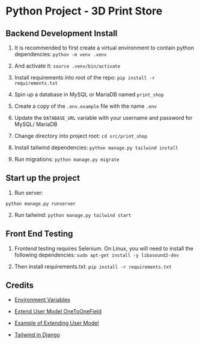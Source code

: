 # Python Project - 3D Print Store

## Backend Development Install

1. It is recommended to first create a virtual environment to contain python dependencies:
`python -m venv .venv`

2. And activate it:
`source .venv/bin/activate`

3. Install requirements into root of the repo:
`pip install -r requirements.txt`

4. Spin up a database in MySQL or MariaDB named `print_shop`

5. Create a copy of the `.env.example` file with the name `.env`

6. Update the `DATABASE_URL` variable with your username and password for MySQL/ MariaDB

7. Change directory into project root:
`cd src/print_shop` 

8. Install tailwind dependencies:
`python manage.py tailwind install`

9. Run migrations:
`python manage.py migrate`

## Start up the project

1. Run server:

`python manage.py runserver`

2. Run tailwind:
`python manage.py tailwind start`


## Front End Testing

1. Frontend testing requires Selenium. On Linux, you will need to install the following dependencies:
`sudo apt-get install -y libasound2-dev`

2. Then install requirements.txt:
`pip install -r requirements.txt`


## Credits

- [Environment Variables](https://alicecampkin.medium.com/how-to-set-up-environment-variables-in-django-f3c4db78c55f)

- [Extend User Model OneToOneField](https://docs.djangoproject.com/en/5.2/topics/auth/customizing/#extending-the-existing-user-model)
- [Example of Extending User Model](https://www.crunchydata.com/blog/extending-djangos-user-model-with-onetoonefield)

- [Tailwind in Django](https://django-tailwind.readthedocs.io/en/latest/installation.html)

